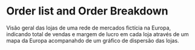 # Order list and Order Breakdown
Visão geral das lojas de uma rede de mercados fictícia na Europa, indicando total de vendas e margem de lucro em cada loja através de um mapa da Europa acompanahdo de um gráfico de dispersão das lojas.
